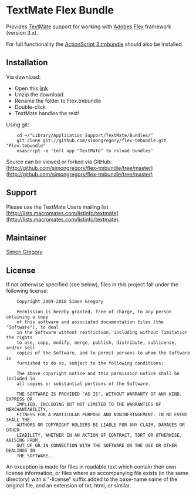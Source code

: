 TextMate Flex Bundle
====================

Provides [TextMate]() support for working with [Adobes]() [Flex]() framework (version 3.x).  

For full functionality the [ActionScript 3.tmbundle]() should also be installed.

Installation
------------

Via download:

 * Open this [link](http://github.com/simongregory/flex-tmbundle/zipball/master)  
 * Unzip the download  
 * Rename the folder to Flex.tmbundle  
 * Double-click  
 * TextMate handles the rest!  

Using git:

		cd ~/"Library/Application Support/TextMate/Bundles/"
		git clone git://github.com/simongregory/flex-tmbundle.git "Flex.tmbundle"
		osascript -e 'tell app "TextMate" to reload bundles'
		
Source can be viewed or forked via GitHub: [http://github.com/simongregory/flex-tmbundle/tree/master](http://github.com/simongregory/flex-tmbundle/tree/master)

Support
-------

Please use the TextMate Users mailing list [http://lists.macromates.com/listinfo/textmate](http://lists.macromates.com/listinfo/textmate).

Maintainer
----------

[Simon Gregory](http://blog.simonregory.com)

License
-------

If not otherwise specified (see below), files in this project fall under the following license:

		Copyright 2009-2010 Simon Gregory

		Permission is hereby granted, free of charge, to any person obtaining a copy
		of this software and associated documentation files (the "Software"), to deal
		in the Software without restriction, including without limitation the rights
		to use, copy, modify, merge, publish, distribute, sublicense, and/or sell
		copies of the Software, and to permit persons to whom the Software is
		furnished to do so, subject to the following conditions:

		The above copyright notice and this permission notice shall be included in
		all copies or substantial portions of the Software.

		THE SOFTWARE IS PROVIDED "AS IS", WITHOUT WARRANTY OF ANY KIND, EXPRESS OR
		IMPLIED, INCLUDING BUT NOT LIMITED TO THE WARRANTIES OF MERCHANTABILITY,
		FITNESS FOR A PARTICULAR PURPOSE AND NONINFRINGEMENT. IN NO EVENT SHALL THE
		AUTHORS OR COPYRIGHT HOLDERS BE LIABLE FOR ANY CLAIM, DAMAGES OR OTHER
		LIABILITY, WHETHER IN AN ACTION OF CONTRACT, TORT OR OTHERWISE, ARISING FROM,
		OUT OF OR IN CONNECTION WITH THE SOFTWARE OR THE USE OR OTHER DEALINGS IN
		THE SOFTWARE.

An exception is made for files in readable text which contain their own license information, or files where an accompanying file exists (in the same directory) with a “-license” suffix added to the base-name name of the original file, and an extension of txt, html, or similar.

[TextMate]: http://macromates.com 
[Adobe]: http://www.adobe.com
[Flex]: http://www.adobe.com/products/flex/
[ActionScript 3.tmbundle]: http://github.com/simongregory/actionscript3.tmbundle

